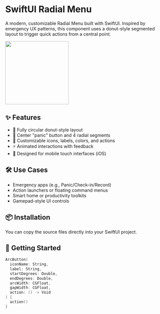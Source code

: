 # SwiftUI Radial Menu

A modern, customizable Radial Menu built with SwiftUI. Inspired by emergency UX patterns, this component uses a donut-style segmented layout to trigger quick actions from a central point.

<img src="https://github.com/user-attachments/assets/a78951f7-1bb0-4e62-9fb5-1beac978054b" width="200" />


## ✨ Features

- 📐 Fully circular donut-style layout
- 🧲 Center "panic" button and 4 radial segments
- 🎨 Customizable icons, labels, colors, and actions
- ⚡️ Animated interactions with feedback
- 📱 Designed for mobile touch interfaces (iOS)

## 🛠 Use Cases

- Emergency apps (e.g., Panic/Check-in/Record)
- Action launchers or floating command menus
- Smart home or productivity toolkits
- Gamepad-style UI controls

## 📦 Installation

You can copy the source files directly into your SwiftUI project.

## 🚀 Getting Started

```swift
ArcButton(
  iconName: String,
  label: String,
  startDegrees: Double,
  endDegrees: Double,
  arcWidth: CGFloat,
  gapWidth: CGFloat,
  action: () -> Void
) {
  action()
}
